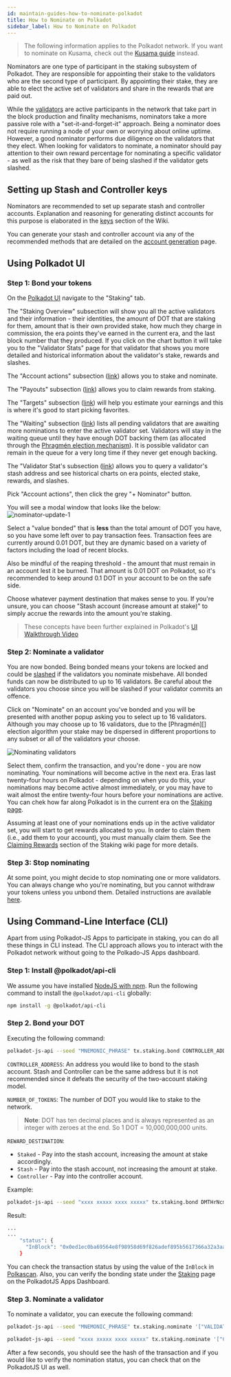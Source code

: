 ```yaml
---
id: maintain-guides-how-to-nominate-polkadot
title: How to Nominate on Polkadot
sidebar_label: How to Nominate on Polkadot
---
```


> The following information applies to the Polkadot network. If you want to nominate on Kusama, check out the [Kusama guide](mirror-maintain-guides-how-to-nominate-kusama) instead.

Nominators are one type of participant in the staking subsystem of Polkadot. They are responsible for appointing their stake to the validators who are the second type of participant. By appointing their stake, they are able to elect the active set of validators and share in the rewards that are paid out.

While the [validators][] are active participants in the network that take part in the block production and finality mechanisms, nominators take a more passive role with a "set-it-and-forget-it" approach. Being a nominator does not require running a node of your own or worrying about online uptime. However, a good nominator performs due diligence on the validators that they elect. When looking for validators to nominate, a nominator should pay attention to their own reward percentage for nominating a specific validator - as well as the risk that they bare of being slashed if the validator gets slashed.

## Setting up Stash and Controller keys

Nominators are recommended to set up separate stash and controller accounts. Explanation and reasoning for generating distinct accounts for this purpose is elaborated in the [keys][] section of the Wiki.

You can generate your stash and controller account via any of the recommended methods that are detailed on the [account generation][] page.

## Using Polkadot UI

### Step 1: Bond your tokens

On the [Polkadot UI](https://polkadot.js.org/apps) navigate to the "Staking" tab.

The "Staking Overview" subsection will show you all the active validators and their information - their identities, the amount of DOT that are staking for them, amount that is their own provided stake, how much they charge in commission, the era points they've earned in the current era, and the last block number that they produced. If you click on the chart button it will take you to the "Validator Stats" page for that validator that shows you more detailed and historical information about the validator's stake, rewards and slashes.

The "Account actions" subsection ([link](https://polkadot.js.org/apps/#/staking/actions)) allows you to stake and nominate.

The "Payouts" subsection ([link](https://polkadot.js.org/apps/#/staking/payouts)) allows you to claim rewards from staking.

The "Targets" subsection ([link](https://polkadot.js.org/apps/#/staking/targets)) will help you estimate your earnings and this is where it's good to start picking favorites.

The "Waiting" subsection ([link](https://polkadot.js.org/apps/#/staking/waiting)) lists all pending validators that are awaiting more nominations to enter the active validator set. Validators will stay in the waiting queue until they have enough DOT backing them (as allocated through the [Phragmén election mechanism](https://wiki.polkadot.network/docs/en/learn-phragmen)). It is possible validator can remain in the queue for a very long time if they never get enough backing.

The "Validator Stat's subsection ([link](https://polkadot.js.org/apps/#/staking/query)) allows you to query a validator's stash address and see historical charts on era points, elected stake, rewards, and slashes.

Pick "Account actions", then click the grey "+ Nominator" button.

You will see a modal window that looks like the below: ![nominator-update-1](assets/nominator-update-1.png)

Select a "value bonded" that is **less** than the total amount of DOT you have, so you have some left over to pay transaction fees. Transaction fees are currently around 0.01 DOT, but they are dynamic based on a variety of factors including the load of recent blocks.

Also be mindful of the reaping threshold - the amount that must remain in an account lest it be burned. That amount is 0.01 DOT on Polkadot, so it's recommended to keep around 0.1 DOT in your account to be on the safe side.

Choose whatever payment destination that makes sense to you. If you're unsure, you can choose "Stash account (increase amount at stake)" to simply accrue the rewards into the amount you're staking.

> These concepts have been further explained in Polkadot's [UI Walkthrough Video](https://www.youtube.com/watch?v=mNStMPZjiHM&list=PLOyWqupZ-WGuAuS00rK-pebTMAOxW41W8)

### Step 2: Nominate a validator

You are now bonded. Being bonded means your tokens are locked and could be [slashed](learn-staking#slashing) if the validators you nominate misbehave. All bonded funds can now be distributed to up to 16 validators. Be careful about the validators you choose since you will be slashed if your validator commits an offence.

Click on "Nominate" on an account you've bonded and you will be presented with another popup asking you to select up to 16 validators. Although you may choose up to 16 validators, due to the \[Phragmén\]\[\] election algorithm your stake may be dispersed in different proportions to any subset or all of the validators your choose.

![Nominating validators](/img/NPoS/nominate.png)

Select them, confirm the transaction, and you're done - you are now nominating. Your nominations will become active in the next era. Eras last twenty-four hours on Polkadot - depending on when you do this, your nominations may become active almost immediately, or you may have to wait almost the entire twenty-four hours before your nominations are active. You can chek how far along Polkadot is in the current era on the [Staking page](https://polkadot.js.org/apps/#/staking).

Assuming at least one of your nominations ends up in the active validator set, you will start to get rewards allocated to you. In order to claim them (i.e., add them to your account), you must manually claim them. See the [Claiming Rewards](learn-staking#claiming-rewards) section of the Staking wiki page for more details.

### Step 3: Stop nominating

At some point, you might decide to stop nominating one or more validators. You can always change who you're nominating, but you cannot withdraw your tokens unless you unbond them. Detailed instructions are available [here](maintain-guides-how-to-unbond).

## Using Command-Line Interface (CLI)

Apart from using Polkadot-JS Apps to participate in staking, you can do all these things in CLI instead. The CLI approach allows you to interact with the Polkadot network without going to the Polkado-JS Apps dashboard.

### Step 1: Install @polkadot/api-cli

We assume you have installed [NodeJS with npm](https://nodejs.org). Run the following command to install the `@polkadot/api-cli` globally:

```bash
npm install -g @polkadot/api-cli
```

### Step 2. Bond your DOT

Executing the following command:

```bash
polkadot-js-api --seed "MNEMONIC_PHRASE" tx.staking.bond CONTROLLER_ADDRESS NUMBER_OF_TOKENS REWARD_DESTINATION --ws WEBSOCKET_ENDPOINT
```

`CONTROLLER_ADDRESS`: An address you would like to bond to the stash account. Stash and Controller can be the same address but it is not recommended since it defeats the security of the two-account staking model.

`NUMBER_OF_TOKENS`: The number of DOT you would like to stake to the network.

> **Note**: DOT has ten decimal places and is always represented as an integer with zeroes at the end. So 1 DOT = 10,000,000,000 units.

`REWARD_DESTINATION`:

- `Staked` - Pay into the stash account, increasing the amount at stake accordingly.
- `Stash` - Pay into the stash account, not increasing the amount at stake.
- `Controller` - Pay into the controller account.

Example:

```bash
polkadot-js-api --seed "xxxx xxxxx xxxx xxxxx" tx.staking.bond DMTHrNcmA8QbqRS4rBq8LXn8ipyczFoNMb1X4cY2WD9tdBX 1000000000000 Staked --ws wss://rpc.polkadot.io
```

Result:

```bash
...
...
    "status": {
      "InBlock": "0x0ed1ec0ba69564e8f98958d69f826adef895b5617366a32a3aa384290e98514e"
    }
```

You can check the transaction status by using the value of the `InBlock` in [Polkascan](https://polkascan.io/polkadot-cc1). Also, you can verify the bonding state under the [Staking](https://polkadot.js.org/apps/#/staking/actions) page on the PolkadotJS Apps Dashboard.

### Step 3. Nominate a validator

To nominate a validator, you can execute the following command:

```bash
polkadot-js-api --seed "MNEMONIC_PHRASE" tx.staking.nominate '["VALIDATOR_ADDRESS"]' --ws WS_ENDPOINT
```

```bash
polkadot-js-api --seed "xxxx xxxxx xxxx xxxxx" tx.staking.nominate '["CmD9vaMYoiKe7HiFnfkftwvhKbxN9bhyjcDrfFRGbifJEG8","E457XaKbj2yTB2URy8N4UuzmyuFRkcdxYs67UvSgVr7HyFb"]' --ws wss://rpc.polkadot.io
```

After a few seconds, you should see the hash of the transaction and if you would like to verify the nomination status, you can check that on the PolkadotJS UI as well.

[validators]: maintain-guides-how-to-validate-kusama
[keys]: learn-keys#controller-and-stash-keys
[account generation]: learn-account-generation
